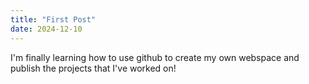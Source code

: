 ```yaml
---
title: "First Post"
date: 2024-12-10
---
```

I'm finally learning how to use github to create my own webspace and publish the projects that I've worked on!

